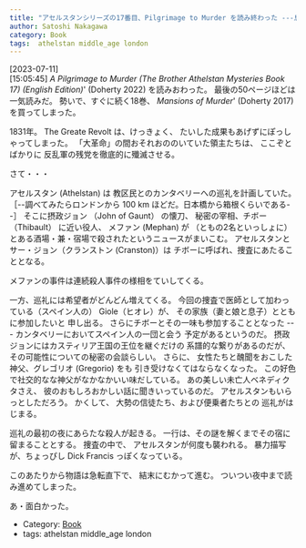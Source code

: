 ```yaml
---
title: "アセルスタンシリーズの17番目、Pilgrimage to Murder を読み終わった ---息もつかせぬ展開！たのしめました"
author: Satoshi Nakagawa
category: Book
tags:  athelstan middle_age london
---
```


[2023-07-11]  
 [15:05:45] _A Pilgrimage to Murder
(The Brother Athelstan Mysteries Book 17) (English Edition)_'
(Doherty 2022) を読みおわった。
最後の50ページほどは一気読みだ。
勢いで、すぐに続く18巻、
_Mansions of Murder_'
(Doherty 2017) を買ってしまった。

 1831年。
The Greate Revolt は、けっきょく、
たいした成果もあげずにぽっしゃってしまった。
「大革命」の間おそれおののいていた領主たちは、
ここぞとばかりに
反乱軍の残党を徹底的に殲滅させる。

 さて・・・

 アセルスタン (Athelstan) は
教区民とのカンタベリーへの巡礼を計画していた。
［--調べてみたらロンドンから 100 km ほどだ。日本橋から箱根くらいである--］
そこに摂政ジョン （John of Gaunt） の懐刀、
秘密の宰相、チボー （Thibault） に近い役人、
メファン (Mephan) が
（ともの2名といっしょに）
とある酒場・兼・宿場で殺されたというニュースがまいこむ。
アセルスタンとサー・ジョン（クランストン (Cranston)）は
チボーに呼ばれ、捜査にあたることとなる。

 メファンの事件は連続殺人事件の様相をていしてくる。

 一方、巡礼には希望者がどんどん増えてくる。
今回の捜査で医師として加わっている（スペイン人の）
Giole（ヒオレ）が、
その家族（妻と娘と息子）とともに参加したいと
申し出る。
さらにチボーとその一味も参加することとなった ---
カンタベリーにおいてスペイン人の一団と会う
予定があるというのだ。
摂政ジョンにはカスティリア王国の王位を継ぐだけの
系譜的な繋りがあるのだが、
その可能性についての秘密の会談らしい。
さらに、
女性たちと醜聞をおこした
神父、グレゴリオ (Gregorio) をも
引き受けなくてはならなくなった。
この好色で社交的なな神父がなかなかいい味だしている。
あの美しい未亡人ベネディクタさえ、
彼のおもしろおかしい話に聞きいっているのだ。
アセルスタンもいらっとしただろう。
かくして、
大勢の信徒たち、および便乗者たちとの
巡礼がはじまる。

 巡礼の最初の夜にあらたな殺人が起きる。
一行は、その謎を解くまでその宿に留まることとする。
捜査の中で、
アセルスタンが何度も襲われる。
暴力描写が、ちょっぴし Dick Francis っぽくなっている。

 このあたりから物語は急転直下で、
結末にむかって進む。
ついつい夜中まで読み進めてしまった。

 あ・面白かった。

- Category: [Book](/categories.html#Book)
- tags:  athelstan middle_age london
